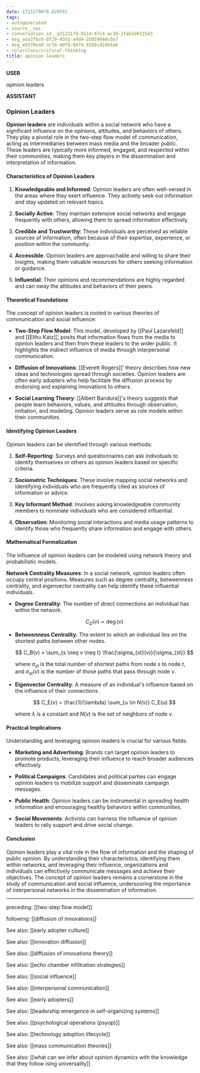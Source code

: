 ```yaml
---
date: 1721279078.829591
tags:
- autogenerated
- source__oai
- conversation_id__a31231f8-6114-47c4-ac38-1feb1b0115d3
- msg_aaa2f6c0-8f29-43d1-a4d4-2b959940c0a7
- msg_e0370ea9-3c39-40f8-8474-9286c41d66ab
- colorclass/critical-thinking
title: opinion leaders
---
```


**USER**

opinion leaders


**ASSISTANT**

### Opinion Leaders

**Opinion leaders** are individuals within a social network who have a significant influence on the opinions, attitudes, and behaviors of others. They play a pivotal role in the two-step flow model of communication, acting as intermediaries between mass media and the broader public. These leaders are typically more informed, engaged, and respected within their communities, making them key players in the dissemination and interpretation of information.

#### Characteristics of Opinion Leaders

1. **Knowledgeable and Informed**: Opinion leaders are often well-versed in the areas where they exert influence. They actively seek out information and stay updated on relevant topics.

2. **Socially Active**: They maintain extensive social networks and engage frequently with others, allowing them to spread information effectively.

3. **Credible and Trustworthy**: These individuals are perceived as reliable sources of information, often because of their expertise, experience, or position within the community.

4. **Accessible**: Opinion leaders are approachable and willing to share their insights, making them valuable resources for others seeking information or guidance.

5. **Influential**: Their opinions and recommendations are highly regarded and can sway the attitudes and behaviors of their peers.

#### Theoretical Foundations

The concept of opinion leaders is rooted in various theories of communication and social influence:

- **Two-Step Flow Model**: This model, developed by [[Paul Lazarsfeld]] and [[Elihu Katz]], posits that information flows from the media to opinion leaders and then from these leaders to the wider public. It highlights the indirect influence of media through interpersonal communication.
  
- **Diffusion of Innovations**: [[Everett Rogers]]' theory describes how new ideas and technologies spread through societies. Opinion leaders are often early adopters who help facilitate the diffusion process by endorsing and explaining innovations to others.

- **Social Learning Theory**: [[Albert Bandura]]'s theory suggests that people learn behaviors, values, and attitudes through observation, imitation, and modeling. Opinion leaders serve as role models within their communities.

#### Identifying Opinion Leaders

Opinion leaders can be identified through various methods:

1. **Self-Reporting**: Surveys and questionnaires can ask individuals to identify themselves or others as opinion leaders based on specific criteria.
   
2. **Sociometric Techniques**: These involve mapping social networks and identifying individuals who are frequently cited as sources of information or advice.

3. **Key Informant Method**: Involves asking knowledgeable community members to nominate individuals who are considered influential.

4. **Observation**: Monitoring social interactions and media usage patterns to identify those who frequently share information and engage with others.

#### Mathematical Formalization

The influence of opinion leaders can be modeled using network theory and probabilistic models.

**Network Centrality Measures**: In a social network, opinion leaders often occupy central positions. Measures such as degree centrality, betweenness centrality, and eigenvector centrality can help identify these influential individuals.

- **Degree Centrality**: The number of direct connections an individual has within the network.
  
  $$
  C_D(v) = \deg(v)
  $$

- **Betweenness Centrality**: The extent to which an individual lies on the shortest paths between other nodes.

  $$
  C_B(v) = \sum_{s \neq v \neq t} \frac{\sigma_{st}(v)}{\sigma_{st}}
  $$

  where $\sigma_{st}$ is the total number of shortest paths from node $s$ to node $t$, and $\sigma_{st}(v)$ is the number of those paths that pass through node $v$.

- **Eigenvector Centrality**: A measure of an individual's influence based on the influence of their connections.

  $$
  C_E(v) = \frac{1}{\lambda} \sum_{u \in N(v)} C_E(u)
  $$

  where $\lambda$ is a constant and $N(v)$ is the set of neighbors of node $v$.

#### Practical Implications

Understanding and leveraging opinion leaders is crucial for various fields:

- **Marketing and Advertising**: Brands can target opinion leaders to promote products, leveraging their influence to reach broader audiences effectively.
  
- **Political Campaigns**: Candidates and political parties can engage opinion leaders to mobilize support and disseminate campaign messages.
  
- **Public Health**: Opinion leaders can be instrumental in spreading health information and encouraging healthy behaviors within communities.
  
- **Social Movements**: Activists can harness the influence of opinion leaders to rally support and drive social change.

#### Conclusion

Opinion leaders play a vital role in the flow of information and the shaping of public opinion. By understanding their characteristics, identifying them within networks, and leveraging their influence, organizations and individuals can effectively communicate messages and achieve their objectives. The concept of opinion leaders remains a cornerstone in the study of communication and social influence, underscoring the importance of interpersonal networks in the dissemination of information.


---

preceding: [[two-step flow model]]  


following: [[diffusion of innovations]]

See also: [[early adopter culture]]


See also: [[innovation diffusion]]


See also: [[diffusion of innovations theory]]


See also: [[echo chamber infiltration strategies]]


See also: [[social influence]]


See also: [[interpersonal communication]]


See also: [[early adopters]]


See also: [[leadership emergence in self-organizing systems]]


See also: [[psychological operations (psyop)]]


See also: [[technology adoption lifecycle]]


See also: [[mass communication theories]]


See also: [[what can we infer about opinion dynamics with the knowledge that they follow ising universality]]
